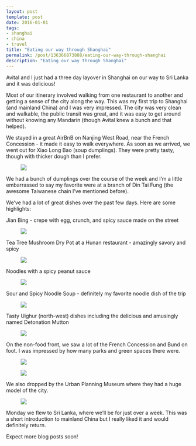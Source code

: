 ```yaml
---
layout: post
template: post
date: 2016-01-01
tags:
- shanghai
- china
- travel
title: "Eating our way through Shanghai"
permalink: /post/136366873888/eating-our-way-through-shanghai
description: "Eating our way through Shanghai"
---
```

<p>Avital and I just had a three day layover in Shanghai on our way to Sri Lanka and it was delicious!</p><p>Most of our itinerary involved walking from one restaurant to another and getting a sense of the city along the way. This was my first trip to Shanghai (and mainland China) and I was very impressed. The city was very clean and walkable, the public transit was great, and it was easy to get around without knowing any Mandarin (though Avital knew a bunch and that helped).</p><p>We stayed in a great AirBnB on Nanjing West Road, near the French Concession - it made it easy to walk everywhere. As soon as we arrived, we went out for Xiao Long Bao (soup dumplings). They were pretty tasty, though with thicker dough than I prefer.</p><figure data-orig-width="768" data-orig-height="1024" class="tmblr-full"><img src="/images/b1e6532c07ce223ea8a708d5cf2150eaec43aab4a3d479835b25726a54644ebf.png" data-orig-width="768" data-orig-height="1024"></figure><p>We had a bunch of dumplings over the course of the week and I’m a little embarrassed to say my favorite were at a branch of Din Tai Fung (the awesome Taiwanese chain I’ve mentioned before).</p><p>We’ve had a lot of great dishes over the past few days. Here are some highlights:</p><p>Jian Bing - crepe with egg, crunch, and spicy sauce made on the street</p><figure data-orig-width="768" data-orig-height="1024" class="tmblr-full"><img src="/images/50dc7674530012cfbd6d2a196910b4418439cf548d94c2e0ec94126b51c3bc4f.png" data-orig-width="768" data-orig-height="1024"></figure><p>Tea Tree Mushroom Dry Pot at a Hunan restaurant  - amazingly savory and spicy</p><figure data-orig-width="1024" data-orig-height="768" class="tmblr-full"><img src="/images/55fdbc9ed6ccf91ddaaf0822035ec516cde8340fe094444a765140721bed640b.png" data-orig-width="1024" data-orig-height="768"></figure><p>Noodles with a spicy peanut sauce</p><figure data-orig-width="768" data-orig-height="1024" class="tmblr-full"><img src="/images/559b855657d86ce6e758123cf0958050525be4c0c3dffa2b7333f2b935b23636.png" data-orig-width="768" data-orig-height="1024"></figure><p>Sour and Spicy Noodle Soup - definitely my favorite noodle dish of the trip</p><figure data-orig-width="768" data-orig-height="1024" class="tmblr-full"><img src="/images/89335e88ac5d4e609ac382101386fdfdc3ed247558f3c452af8390a4bef1610e.png" data-orig-width="768" data-orig-height="1024"></figure><p>Tasty Uighur (north-west) dishes including the delicious and amusingly named Detonation Mutton<br></p><figure data-orig-width="1024" data-orig-height="768" class="tmblr-full"><img src="/images/9361cb8a5c2691a1a0603c04bbe56f9759543413fecc089985eda303f9ceae7c.png" data-orig-width="1024" data-orig-height="768"></figure><p>On the non-food front, we saw a lot of the French Concession and Bund on foot. I was impressed by how many parks and green spaces there were.</p><figure data-orig-width="1024" data-orig-height="768" class="tmblr-full"><img src="/images/c0da2a79d8dd3f9b886ea4802e4777bcada95cfabe7cdc27f1d5db59c8d0a57b.png" data-orig-width="1024" data-orig-height="768"></figure><figure data-orig-width="883" data-orig-height="662" class="tmblr-full"><img src="/images/048469fd6d146fc4b30ff26c6194b4def001f167566c881ec79de18d63fc02ef.png" data-orig-width="883" data-orig-height="662"></figure><p>We also dropped by the Urban Planning Museum where they had a huge model of the city.</p><figure data-orig-width="1024" data-orig-height="768" class="tmblr-full"><img src="/images/bd3ade81eeb5467dc2a50d4a1d27ad70000881c936b4c6c8097567842991d100.png" data-orig-width="1024" data-orig-height="768"></figure><p>Monday we flew to Sri Lanka, where we’ll be for just over a week. This was a short introduction to mainland China but I really liked it and would definitely return.</p><p>Expect more blog posts soon!</p>